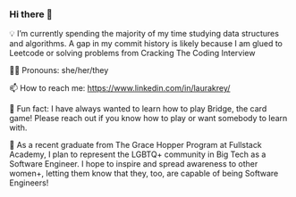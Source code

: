 ### Hi there 👋
💡 I’m currently spending the majority of my time studying data structures and algorithms. A gap in my commit history is likely because I am glued to Leetcode or solving problems from Cracking The Coding Interview 

🏳️‍🌈 Pronouns: she/her/they 

📫 How to reach me: https://www.linkedin.com/in/laurakrey/

🤠 Fun fact: I have always wanted to learn how to play Bridge, the card game! Please reach out if you know how to play or want somebody to learn with.

💬 As a recent graduate from The Grace Hopper Program at Fullstack Academy, I plan to represent the LGBTQ+ community in Big Tech as a Software Engineer. I hope to inspire and spread awareness to other women+, letting them know that they, too, are capable of being Software Engineers! 
